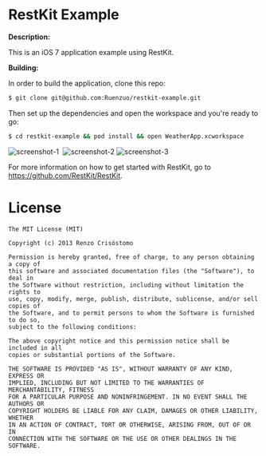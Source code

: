 RestKit Example
===============

__Description:__

This is an iOS 7 application example using RestKit.

__Building:__

In order to build the application, clone this repo:

```sh
$ git clone git@github.com:Ruenzuo/restkit-example.git
```

Then set up the dependencies and open the workspace and you're ready to go:

```sh
$ cd restkit-example && pod install && open WeatherApp.xcworkspace
```  

![screenshot-1](https://dl.dropboxusercontent.com/u/12352209/GitHub/ios7-screenshot-1.PNG)&nbsp;
![screenshot-2](https://dl.dropboxusercontent.com/u/12352209/GitHub/ios7-screenshot-2.PNG)
![screenshot-3](https://dl.dropboxusercontent.com/u/12352209/GitHub/ios7-screenshot-3.PNG)

For more information on how to get started with RestKit, go to https://github.com/RestKit/RestKit.

License
=======

    The MIT License (MIT)

    Copyright (c) 2013 Renzo Crisóstomo

    Permission is hereby granted, free of charge, to any person obtaining a copy of
    this software and associated documentation files (the "Software"), to deal in
    the Software without restriction, including without limitation the rights to
    use, copy, modify, merge, publish, distribute, sublicense, and/or sell copies of
    the Software, and to permit persons to whom the Software is furnished to do so,
    subject to the following conditions:

    The above copyright notice and this permission notice shall be included in all
    copies or substantial portions of the Software.

    THE SOFTWARE IS PROVIDED "AS IS", WITHOUT WARRANTY OF ANY KIND, EXPRESS OR
    IMPLIED, INCLUDING BUT NOT LIMITED TO THE WARRANTIES OF MERCHANTABILITY, FITNESS
    FOR A PARTICULAR PURPOSE AND NONINFRINGEMENT. IN NO EVENT SHALL THE AUTHORS OR
    COPYRIGHT HOLDERS BE LIABLE FOR ANY CLAIM, DAMAGES OR OTHER LIABILITY, WHETHER
    IN AN ACTION OF CONTRACT, TORT OR OTHERWISE, ARISING FROM, OUT OF OR IN
    CONNECTION WITH THE SOFTWARE OR THE USE OR OTHER DEALINGS IN THE SOFTWARE.

